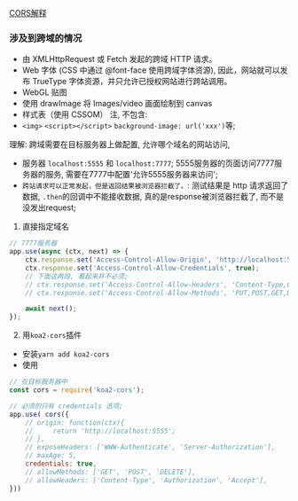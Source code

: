 [CORS解释](https://developer.mozilla.org/zh-CN/docs/Web/HTTP/Access_control_CORS)

### 涉及到跨域的情况
* 由 XMLHttpRequest 或 Fetch 发起的跨域 HTTP 请求。
* Web 字体 (CSS 中通过 @font-face 使用跨域字体资源), 因此，网站就可以发布 TrueType 字体资源，并只允许已授权网站进行跨站调用。
* WebGL 贴图
* 使用 drawImage 将 Images/video 画面绘制到 canvas
* 样式表（使用 CSSOM）
注, 不包含: 
* `<img>` `<script></script>` `background-image: url('xxx')`等;




理解: 跨域需要在目标服务器上做配置, 允许哪个域名的网站访问,
* 服务器 `localhost:5555` 和 `localhost:7777`; 5555服务器的页面访问7777服务器的服务, 需要在7777中配置'允许5555服务器来访问';
* `跨站请求可以正常发起，但是返回结果被浏览器拦截了。`: 测试结果是 http 请求返回了数据, `.then`的回调中不能接收数据, 真的是response被浏览器拦截了, 而不是没发出request;



1. 直接指定域名
```js
// 7777服务器
app.use(async (ctx, next) => {
    ctx.response.set('Access-Control-Allow-Origin', 'http://localhost:5555');
    ctx.response.set('Access-Control-Allow-Credentials', true);
    // 下面这两段, 看起来并不必须;
    // ctx.response.set('Access-Control-Allow-Headers', 'Content-Type,Content-Length, Authorization, Accept,X-Requested-With');
    // ctx.response.set('Access-Control-Allow-Methods', 'PUT,POST,GET,DELETE,OPTIONS');

    await next();
});
```

2. 用`koa2-cors`插件
* 安装`yarn add koa2-cors`
* 使用
```js
// 在目标服务器中
const cors = require('koa2-cors');

// 必须的只有 credentials 选项;
app.use( cors({
    // origin: function(ctx){
    //     return 'http://localhost:5555';
    // },
    // exposeHeaders: ['WWW-Authenticate', 'Server-Authorization'],
    // maxAge: 5,
    credentials: true,
    // allowMethods: ['GET', 'POST', 'DELETE'],
    // allowHeaders: ['Content-Type', 'Authorization', 'Accept'],
}))
```